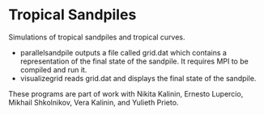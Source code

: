 # Tropical Sandpiles
Simulations of tropical sandpiles and tropical curves.
 - parallelsandpile outputs a file called grid.dat which contains a representation of the final state of the sandpile. It requires MPI to be compiled and run it.
 - visualizegrid reads grid.dat and displays the final state of the sandpile.

These programs are part of work with Nikita Kalinin, Ernesto Lupercio, Mikhail Shkolnikov, Vera Kalinin, and Yulieth Prieto.
